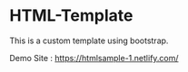 # HTML-Template
This is a custom template using bootstrap.

Demo Site : https://htmlsample-1.netlify.com/
